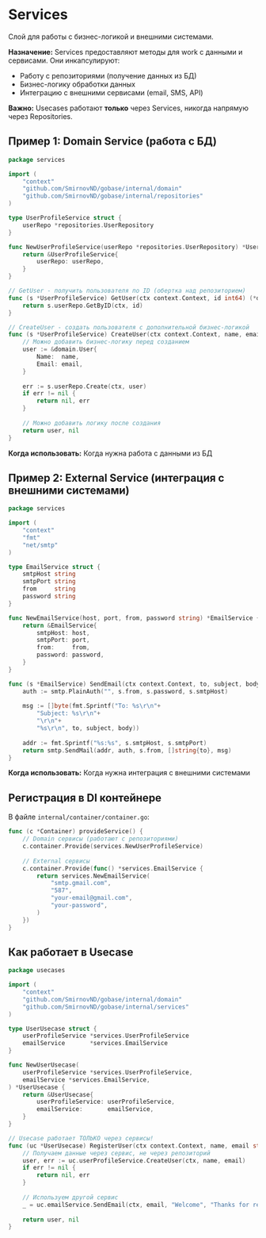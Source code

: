 # Services

Слой для работы с бизнес-логикой и внешними системами.

**Назначение:** Services предоставляют методы для work с данными и сервисами. Они инкапсулируют:
- Работу с репозиториями (получение данных из БД)
- Бизнес-логику обработки данных
- Интеграцию с внешними сервисами (email, SMS, API)

**Важно:** Usecases работают **только** через Services, никогда напрямую через Repositories.

## Пример 1: Domain Service (работа с БД)

```go
package services

import (
	"context"
	"github.com/SmirnovND/gobase/internal/domain"
	"github.com/SmirnovND/gobase/internal/repositories"
)

type UserProfileService struct {
	userRepo *repositories.UserRepository
}

func NewUserProfileService(userRepo *repositories.UserRepository) *UserProfileService {
	return &UserProfileService{
		userRepo: userRepo,
	}
}

// GetUser - получить пользователя по ID (обертка над репозиторием)
func (s *UserProfileService) GetUser(ctx context.Context, id int64) (*domain.User, error) {
	return s.userRepo.GetByID(ctx, id)
}

// CreateUser - создать пользователя с дополнительной бизнес-логикой
func (s *UserProfileService) CreateUser(ctx context.Context, name, email string) (*domain.User, error) {
	// Можно добавить бизнес-логику перед созданием
	user := &domain.User{
		Name:  name,
		Email: email,
	}
	
	err := s.userRepo.Create(ctx, user)
	if err != nil {
		return nil, err
	}
	
	// Можно добавить логику после создания
	return user, nil
}
```

**Когда использовать:** Когда нужна работа с данными из БД

## Пример 2: External Service (интеграция с внешними системами)

```go
package services

import (
	"context"
	"fmt"
	"net/smtp"
)

type EmailService struct {
	smtpHost string
	smtpPort string
	from     string
	password string
}

func NewEmailService(host, port, from, password string) *EmailService {
	return &EmailService{
		smtpHost: host,
		smtpPort: port,
		from:     from,
		password: password,
	}
}

func (s *EmailService) SendEmail(ctx context.Context, to, subject, body string) error {
	auth := smtp.PlainAuth("", s.from, s.password, s.smtpHost)
	
	msg := []byte(fmt.Sprintf("To: %s\r\n"+
		"Subject: %s\r\n"+
		"\r\n"+
		"%s\r\n", to, subject, body))
	
	addr := fmt.Sprintf("%s:%s", s.smtpHost, s.smtpPort)
	return smtp.SendMail(addr, auth, s.from, []string{to}, msg)
}
```

**Когда использовать:** Когда нужна интеграция с внешними системами

## Регистрация в DI контейнере

В файле `internal/container/container.go`:

```go
func (c *Container) provideService() {
	// Domain сервисы (работают с репозиториями)
	c.container.Provide(services.NewUserProfileService)
	
	// External сервисы
	c.container.Provide(func() *services.EmailService {
		return services.NewEmailService(
			"smtp.gmail.com",
			"587",
			"your-email@gmail.com",
			"your-password",
		)
	})
}
```

## Как работает в Usecase

```go
package usecases

import (
	"context"
	"github.com/SmirnovND/gobase/internal/domain"
	"github.com/SmirnovND/gobase/internal/services"
)

type UserUsecase struct {
	userProfileService *services.UserProfileService
	emailService       *services.EmailService
}

func NewUserUsecase(
	userProfileService *services.UserProfileService,
	emailService *services.EmailService,
) *UserUsecase {
	return &UserUsecase{
		userProfileService: userProfileService,
		emailService:       emailService,
	}
}

// Usecase работает ТОЛЬКО через сервисы!
func (uc *UserUsecase) RegisterUser(ctx context.Context, name, email string) (*domain.User, error) {
	// Получаем данные через сервис, не через репозиторий
	user, err := uc.userProfileService.CreateUser(ctx, name, email)
	if err != nil {
		return nil, err
	}
	
	// Используем другой сервис
	_ = uc.emailService.SendEmail(ctx, email, "Welcome", "Thanks for registering!")
	
	return user, nil
}
```